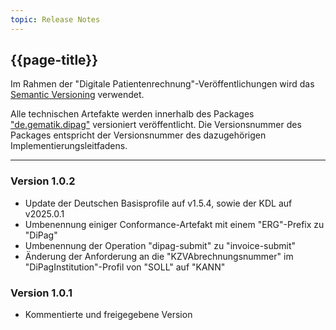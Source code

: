 ```yaml
---
topic: Release Notes
---
```


## {{page-title}}

Im Rahmen der "Digitale Patientenrechnung"-Veröffentlichungen wird das [Semantic Versioning](https://semver.org/lang/de/) verwendet.

Alle technischen Artefakte werden innerhalb des Packages ["de.gematik.dipag"](https://simplifier.net/DigitalePatientenrechnung/~packages) versioniert veröffentlicht. Die Versionsnummer des Packages entspricht der Versionsnummer des dazugehörigen Implementierungsleitfadens.

----
### Version 1.0.2

* Update der Deutschen Basisprofile auf v1.5.4, sowie der KDL auf v2025.0.1
* Umbenennung einiger Conformance-Artefakt mit einem "ERG"-Prefix zu "DiPag" 
* Umbenennung der Operation "dipag-submit" zu "invoice-submit"
* Änderung der Anforderung an die "KZVAbrechnungsnummer" im "DiPagInstitution"-Profil von "SOLL" auf "KANN"

### Version 1.0.1

* Kommentierte und freigegebene Version
